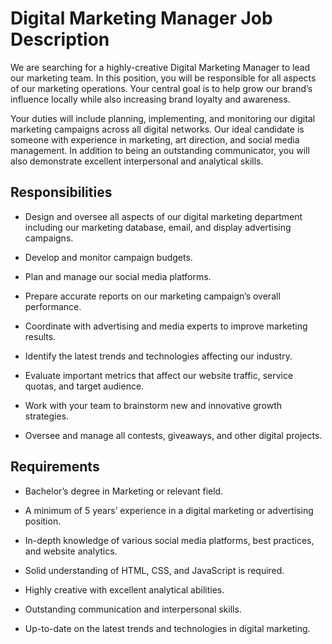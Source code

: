 # Digital Marketing Manager Job Description

We are searching for a highly-creative Digital Marketing Manager to lead our marketing team. In this position, you will be responsible for all aspects of our marketing operations. Your central goal is to help grow our brand’s influence locally while also increasing brand loyalty and awareness.

Your duties will include planning, implementing, and monitoring our digital marketing campaigns across all digital networks. Our ideal candidate is someone with experience in marketing, art direction, and social media management. In addition to being an outstanding communicator, you will also demonstrate excellent interpersonal and analytical skills.

## Responsibilities

* Design and oversee all aspects of our digital marketing department including our marketing database, email, and display advertising campaigns.

* Develop and monitor campaign budgets.

* Plan and manage our social media platforms.

* Prepare accurate reports on our marketing campaign’s overall performance.

* Coordinate with advertising and media experts to improve marketing results.

* Identify the latest trends and technologies affecting our industry.

* Evaluate important metrics that affect our website traffic, service quotas, and target audience.

* Work with your team to brainstorm new and innovative growth strategies.

* Oversee and manage all contests, giveaways, and other digital projects.

## Requirements

* Bachelor’s degree in Marketing or relevant field.

* A minimum of 5 years’ experience in a digital marketing or advertising position.

* In-depth knowledge of various social media platforms, best practices, and website analytics.

* Solid understanding of HTML, CSS, and JavaScript is required.

* Highly creative with excellent analytical abilities.

* Outstanding communication and interpersonal skills.

* Up-to-date on the latest trends and technologies in digital marketing.

